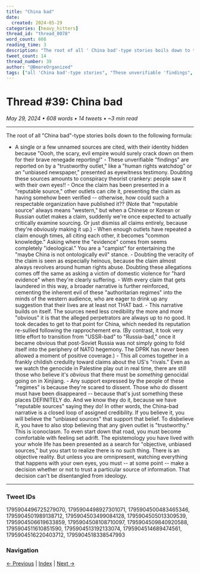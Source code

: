 ```yaml
---
title: "China bad"
date:
  created: 2024-05-29
categories: [heavy_hitters]
thread_id: "thread_0078"
word_count: 608
reading_time: 3
description: "The root of all ' China bad'-type stories boils down to the following formula : - A single or a few unnamed sources are cited , with their identity hidden..."
tweet_count: 14
thread_number: 39
author: "@BmoreOrganized"
tags: ["all 'China bad'-type stories", "These unverifiable 'findings", "The root", "The sources", "the scary, evil empire"]
---
```

# Thread #39: China bad

*May 29, 2024 • 608 words • 14 tweets • ~3 min read*

---

The root of all "China bad"-type stories boils down to the following formula:

- A single or a few unnamed sources are cited, with their identity hidden because "Oooh, the scary, evil empire would surely crack down on them for their brave renegade reporting!" - These unverifiable "findings" are reported on by a "trustworthy outlet," like a "human rights watchdog" or an "unbiased newspaper," presented as eyewitness testimony. Doubting these sources amounts to conspiracy theorist crankery: people saw it with their own eyes!! - Once the claim has been presented in a "reputable source," other outlets can cite it, presenting the claim as having somehow been verified -- otherwise, how could such a respectable organization have published it?? (Note that "reputable source" always means "western," but when a Chinese or Korean or Russian outlet makes a claim, suddenly we're once expected to actually critically examine sourcing. Or just dismiss all claims entirely, because they're *obviously* making it up.) - When enough outlets have repeated a claim enough times, all citing each other, it becomes "common knowledge." Asking where the "evidence" comes from seems completely "ideological." You are a "campist" for entertaining the "maybe China is not ontologically evil" stance. - Doubting the veracity of the claim is seen as especially heinous, because the claim almost always revolves around human rights abuse. Doubting these allegations comes off the same as asking a victim of domestic violence for "hard evidence" when they're clearly suffering. - With every claim that gets laundered in this way, a broader narrative is further reinforced, cementing the inherent evil of these "authoritarian regimes" into the minds of the western audience, who are eager to drink up any suggestion that their lives are at least not THAT bad. - This narrative builds on itself. The sources need less credibility the more and more "obvious" it is that the alleged perpetrators are always up to no good. It took decades to get to that point for China, which needed its reputation re-sullied following the rapprochement era. (By contrast, it took very little effort to transition from "USSR-bad" to "Russia-bad," once it became obvious that post-Soviet Russia was not simply going to fold itself into the periphery of NATO hegemony. The DPRK has *never* been allowed a moment of positive coverage.) - This all comes together in a frankly childish credulity toward claims about the US's "rivals." Even as we watch the genocide in Palestine play out in real time, there are still those who believe it's *obvious* that there must be *something* genocidal going on in Xinjiang. - Any support expressed by the people of these "regimes" is because they're scared to dissent. Those who do dissent must have been disappeared -- because that's just something these places DEFINITELY do. And we know they do it, because we have "reputable sources" saying they do! In other words, the China-bad narrative is a closed loop of assigned credibility. If you believe it, you will believe the "unbiased sources" that support that belief. To disbelieve it, you have to also stop believing that any given outlet is "trustworthy." This is iconoclasm. To even start down that road, you must become comfortable with feeling set adrift. The epistemology you have lived with your whole life has been presented as a search for "objective, unbiased sources," but you start to realize there is no such thing. There is an objective reality. But unless you are omnipresent, watching everything that happens with your own eyes, you must -- at some point -- make a decision whether or not to trust a particular source of information. That decision can't be disentangled from ideology.

---

### Tweet IDs
1795904496725279070, 1795904498927301071, 1795904500483465346, 1795904501989138712, 1795904503499084128, 1795904505013309539, 1795904506619633859, 1795904508108710097, 1795904509840920588, 1795904511610851590, 1795904513192133074, 1795904514689474561, 1795904516220403712, 1795904518338547993

### Navigation
[← Previous](038-*.md) | [Index](index.md) | [Next →](040-*.md)